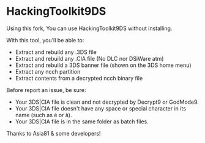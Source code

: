 # HackingToolkit9DS

Using this fork, You can use HackingToolkit9DS without installing.

With this tool, you'll be able to:
- Extract and rebuild any .3DS file
- Extract and rebuild any .CIA file (No DLC nor DSiWare atm)
- Extract and rebuild a 3DS banner file (shown on the 3DS home menu)
- Extract any ncch partition
- Extract contents from a decrypted ncch binary file

Before report an issue, be sure:
- Your 3DS|CIA file is clean and not decrypted by Decrypt9 or GodMode9.
- Your 3DS|CIA file doesn't have any space or special character in its name (such as é or à).
- Your 3DS|CIA file is in the same folder as batch files.

Thanks to Asia81 & some developers!